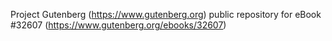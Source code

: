 Project Gutenberg (https://www.gutenberg.org) public repository for eBook #32607 (https://www.gutenberg.org/ebooks/32607)
